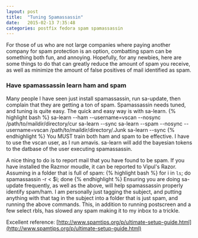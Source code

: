 ```yaml
---
layout: post
title:  "Tuning Spamassassin"
date:   2015-02-13 7:35:48
categories: postfix fedora spam spamassassin
---
```

For those of us who are not large companies where paying another company for spam protection is an option, combatting spam
can be something both fun, and annoying. Hopefully, for any newbies, here are some things
to do that can greatly reduce the amount of spam you receive, as well as minimize
the amount of false positives of mail identified as spam. 

<h3> Have spamassassin learn ham and spam </h3>
Many people I have seen just install spamassassin, run sa-update, then complain 
that they are getting a ton of spam. Spamassassin needs tuned, and tuning is quite
easy. The quick and easy way is with sa-learn.
{% highlight bash %}
sa-learn --ham --username=vscan  --nosync /path/to/maildir/directory/cur
sa-learn --sync
sa-learn --spam --nosync --username=vscan /path/to/maildir/directory/.Junk
sa-learn --sync
{% endhighlight %}
You MUST train both ham and spam to be effective.  I have to use the vscan user, as I run amavis. sa-learn will add the bayesian 
tokens to the datbase of the user executing spamassassin. 

A nice thing to do is to report mail that you have found to be spam. If you have installed the Razmor moudle, it can be reported to 
Vipul's Razor. Assuming in a folder that is full of spam:
{% highlight bash %}
for i in `ls`; do spamassassin -r < $i; done
{% endhighlight %}
Ensuring you are doing sa-update frequently, as well as the above, will help spamassassin properly identify spam/ham. 
I am personally just tagging the subject, and putting anything with that tag in the subject into a folder that is
just spam, and running the above commands. This, in addition to running postscreen and a few select rbls, has slowed any spam making it
to my inbox to a trickle. 

Excellent reference: [http://www.spamtips.org/p/ultimate-setup-guide.html](http://www.spamtips.org/p/ultimate-setup-guide.html)


